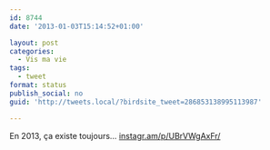 ```yaml
---
id: 8744
date: '2013-01-03T15:14:52+01:00'

layout: post
categories:
  - Vis ma vie
tags:
  - tweet
format: status
publish_social: no
guid: 'http://tweets.local/?birdsite_tweet=286853138995113987'

---
```


En 2013, ça existe toujours… [instagr.am/p/UBrVWgAxFr/](http://instagr.am/p/UBrVWgAxFr/)